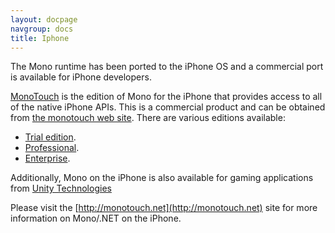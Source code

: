 ```yaml
---
layout: docpage
navgroup: docs
title: Iphone
---
```


The Mono runtime has been ported to the iPhone OS and a commercial port is available for iPhone developers.

[MonoTouch](http://monotouch.net) is the edition of Mono for the iPhone that provides access to all of the native iPhone APIs. This is a commercial product and can be obtained from [the monotouch web site](http://monotouch.net/Buy). There are various editions available:

-   [Trial edition](http://monotouch.net/DownloadTrial).
-   [Professional](http://monotouch.net/Buy#MonoTouch_Professional_Edition).
-   [Enterprise](http://monotouch.net/Buy#MonoTouch_Enterprise_Edition).

Additionally, Mono on the iPhone is also available for gaming applications from [Unity Technologies](http://unity3d.com)

Please visit the [http://monotouch.net](http://monotouch.net) site for more information on Mono/.NET on the iPhone.

